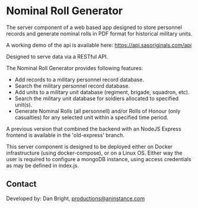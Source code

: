 # Nominal Roll Generator

The server component of a web based app designed to store personnel records and generate nominal rolls in PDF format for historical military units.

A working demo of the api is available here: https://api.sasoriginals.com/api

Designed to serve data via a RESTful API.

The Nominal Roll Generator provides following features:

- Add records to a military personnel record database.
- Search the military personnel record database.
- Add units to a military unit database (regiment, brigade, squadron, etc).
- Search the military unit database for soldiers allocated to specified unit(s).
- Generate Nominal Rolls (all personnell) and/or Rolls of Honour (only casualties) for any selected unit within a specified time period.

A previous version that combined the backend with an NodeJS Express frontend is available in the 'old-express' branch.

This server component is designed to be deployed either on Docker infrastructure (using docker-compose), or on a Linux OS. Either way the user is required to configure a mongoDB instance, using access credentials as may be defined in index.js.

## Contact

Developed by: Dan Bright, productions@aninstance.com

